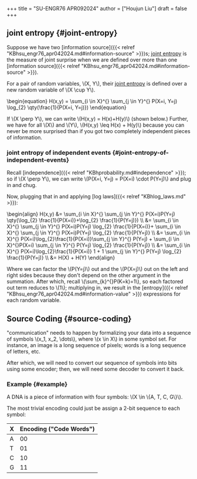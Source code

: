 +++
title = "SU-ENGR76 APR092024"
author = ["Houjun Liu"]
draft = false
+++

## joint entropy {#joint-entropy}

Suppose we have two [information source]({{< relref "KBhsu_engr76_apr042024.md#information-source" >}})s; [joint entropy](#joint-entropy) is the measure of joint surprise when we are defined over more than one [information source]({{< relref "KBhsu_engr76_apr042024.md#information-source" >}}).

For a pair of random variables, \\(X, Y\\), their [joint entropy](#joint-entropy) is defined over a new random variable of \\(X \cup Y\\).

\begin{equation}
H(x,y) = \sum\_{i \in X}^{} \sum\_{j \in Y}^{} P(X=i, Y=j) \log\_{2} \qty(\frac{1}{P(X=i, Y=j)})
\end{equation}

If \\(X \perp Y\\), we can write \\(H(x,y) = H(x)+H(y)\\) (shown below.) Further, we have for all \\(X\\) and \\(Y\\), \\(H(x,y) \leq  H(x) + H(y)\\) because you can never be more surprised than if you got two completely independent pieces of information.


### joint entropy of independent events {#joint-entropy-of-independent-events}

Recall [independence]({{< relref "KBhprobability.md#independence" >}}); so if \\(X \perp Y\\), we can write \\(P(X=i, Y=j) = P(X=i) \cdot P(Y=j)\\) and plug in and chug.

Now, plugging that in and applying [log laws]({{< relref "KBhlog_laws.md" >}}):

\begin{align}
H(x,y) &= \sum\_{i \in X}^{} \sum\_{j \in Y}^{} P(X=i)P(Y=j) \qty(\log\_{2} \frac{1}{P(X=i)}+\log\_{2} \frac{1}{P(Y=j)})  \\\\
&= \sum\_{i \in X}^{} \sum\_{j \in Y}^{} P(X=i)P(Y=j) \log\_{2} \frac{1}{P(X=i)}+ \sum\_{i \in X}^{} \sum\_{j \in Y}^{} P(X=i)P(Y=j) \log\_{2} \frac{1}{P(Y=j)}   \\\\
&= \sum\_{i \in X}^{} P(X=i)\log\_{2}\frac{1}{P(X=i)}\sum\_{j \in Y}^{} P(Y=j)  + \sum\_{i \in X}^{}P(X=i) \sum\_{j \in Y}^{} P(Y=j) \log\_{2} \frac{1}{P(Y=j)}   \\\\
&= \sum\_{i \in X}^{} P(X=i)\log\_{2}\frac{1}{P(X=i)} 1  + 1 \sum\_{j \in Y}^{} P(Y=j) \log\_{2} \frac{1}{P(Y=j)}  \\\\
&= H(X) + H(Y)
\end{align}

Where we can factor the \\(P(Y=j)\\) out and the \\(P(X=j)\\) out on the left and right sides because they don't depend on the other argument in the summation. After which, recall \\(\sum\_{k}^{}P(K=k)=1\\), so each factored out term reduces to \\(1\\); multiplying in, we result in the [entropy]({{< relref "KBhsu_engr76_apr042024.md#information-value" >}}) expressions for each random variable.


## Source Coding {#source-coding}

"communication" needs to happen by formalizing your data into a sequence of symbols \\(x\_1, x\_2, \dots\\), where \\(x \in X\\) in some symbol set. For instance, an image is a long sequence of pixels; words is a long sequence of letters, etc.

After which, we will need to convert our sequence of symbols into bits using some encoder; then, we will need some decoder to convert it back.


### Example {#example}

A DNA is a piece of information with four symbols: \\(X \in \\{A, T, C, G\\}\\).

The most trivial encoding could just be assign a 2-bit sequence to each symbol:

| X | Encoding ("Code Words") |
|---|-------------------------|
| A | 00                      |
| T | 01                      |
| C | 10                      |
| G | 11                      |
